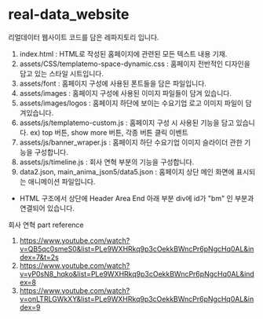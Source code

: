 # real-data_website

리얼데이터 웹사이트 코드를 담은 레파지토리 입니다.

1. index.html : HTML로 작성된 홈페이지에 관련된 모든 텍스트 내용 기재.
2. assets/CSS/templatemo-space-dynamic.css : 홈페이지 전반적인 디자인을 담고 있는 스타일 시트입니다.
3. assets/font : 홈페이지 구성에 사용된 폰트들을 담은 파일입니다.
4. assets/images : 홈페이지 구성에 사용된 이미지 파일들이 담겨 있습니다.
5. assets/images/logos : 홈페이지 하단에 보이는 수요기업 로고 이미지 파일이 담겨있습니다.
6. assets/js/templatemo-custom.js : 홈페이지 구성 시 사용된 기능을 담고 있습니다.
 ex) top 버튼, show more 버튼, 각종 버튼 클릭 이벤트
7. assets/js/banner_wraper.js : 홈페이지 하단 수요기업 이미지 슬라이더 관한 기능을 구성합니다.
8. assets/js/timeline.js : 회사 연혁 부분의 기능을 구성합니다.
9. data2.json, main_anima_json5/data5.json : 홈페이지 상단 메인 화면에 표시되는 애니메이션 파일입니다.
  - HTML 구조에서 상단에 Header Area End 아래 부분 div에 id가 "bm" 인 부분과 연결되어 있습니다. 
  
  
  
회사 연혁 part reference
1. https://www.youtube.com/watch?v=QB5qc0smeS0&list=PLe9WXHRkq9p3cOekkBWncPr6pNgcHq0AL&index=7&t=2s
2. https://www.youtube.com/watch?v=yP0sN8_hqko&list=PLe9WXHRkq9p3cOekkBWncPr6pNgcHq0AL&index=8
3. https://www.youtube.com/watch?v=onLTRLGWkXY&list=PLe9WXHRkq9p3cOekkBWncPr6pNgcHq0AL&index=9
